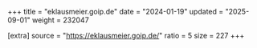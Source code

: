 +++
title = "eklausmeier.goip.de"
date = "2024-01-19"
updated = "2025-09-01"
weight = 232047

[extra]
source = "https://eklausmeier.goip.de/"
ratio = 5
size = 227
+++
